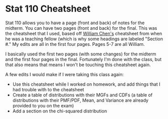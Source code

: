 Stat 110 Cheatsheet
=======

Stat 110 allows you to have a page (front and back) of notes for the midterm. You can have two pages (front and back) for the final. This was the cheatsheet that I used, based off [William Chen's](https://www.quora.com/William-Chen-6/answers) cheatsheet from when he was a teaching fellow (which is why some headings are labeled "Section #." My edits are all in the first four pages. Pages 5-7 are all William. 

I basically used the first two pages (with some changes) for the midterm and the first four pages in the final. Fortunately I'm done with the class, but that also means that means I won't be touching this cheatsheet again. 

A few edits I would make if I were taking this class again:
- Use this cheatsheet while I worked on homework, and add things that I had trouble with to the cheatsheet
- Create a table of distributions with their MGFs and CDFs (a table of distributions with their PMF/PDF, Mean, and Variance are already provided to you on the exam)
- Add a section on the chi-squared distribution 
